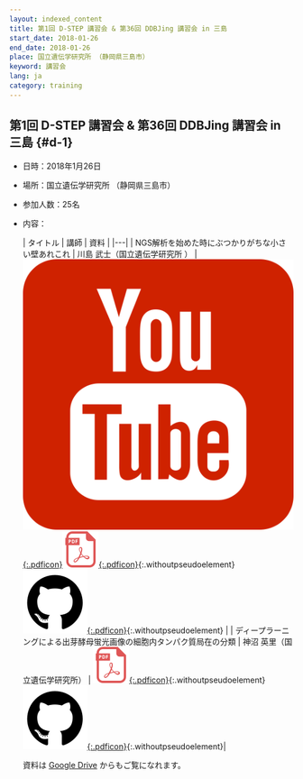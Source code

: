 ```yaml
---
layout: indexed_content
title: 第1回 D-STEP 講習会 & 第36回 DDBJing 講習会 in 三島
start_date: 2018-01-26
end_date: 2018-01-26
place: 国立遺伝学研究所 （静岡県三島市）
keyword: 講習会
lang: ja
category: training
---
```


## 第1回 D-STEP 講習会 & 第36回 DDBJing 講習会 in 三島  {#d-1}

-   日時：2018年1月26日

-   場所：国立遺伝学研究所 （静岡県三島市）

-   参加人数：25名

-   内容：

    | タイトル | 講師 | 資料 |
    |---|
    | NGS解析を始めた時にぶつかりがちな小さい壁あれこれ                    | 川島 武士（国立遺伝学研究所 ） | [![](/assets/images/parts/youtube_icon.svg){:.pdficon}](https://youtu.be/MuKeA0C2yUg)[![](/assets/images/parts/pdf_icon.svg){:.pdficon}](https://drive.google.com/file/d/1Q5deyxZpT9IebbFgj3c0PMAGnipMtPoR){:.withoutpseudoelement}[![](/assets/images/parts/github_icon.svg){:.pdficon}](https://github.com/ddbj/training/tree/master/D-STEP1/01_kawashima){:.withoutpseudoelement} |
    | ディープラーニングによる出芽酵母蛍光画像の細胞内タンパク質局在の分類 | 神沼 英里（国立遺伝学研究所）  | [![](/assets/images/parts/pdf_icon.svg){:.pdficon}](https://drive.google.com/file/d/1gVGdAcPp7uaBaiLTZ22oLbGXgqfeq6mk){:.withoutpseudoelement}[![](/assets/images/parts/github_icon.svg){:.pdficon}](https://github.com/ekaminuma/DSTEP180126_DNN/blob/master/DSTEP180126_DY3CL.ipynb){:.withoutpseudoelement}|

    資料は [Google
    Drive](https://drive.google.com/drive/u/2/folders/1vuYoFFLeg3vzx9vhtcwlaJTKmyN7meSY)
    からもご覧になれます。
